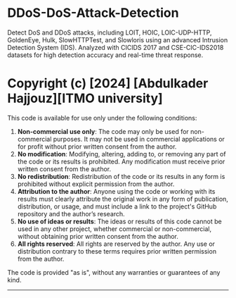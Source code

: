 # DDoS-DoS-Attack-Detection
Detect DoS and DDoS attacks, including LOIT, HOIC, LOIC-UDP-HTTP, GoldenEye, Hulk, SlowHTTPTest, and Slowloris using an advanced Intrusion Detection System (IDS). Analyzed with CICIDS 2017 and CSE-CIC-IDS2018 datasets for high detection accuracy and real-time threat response.


# Copyright (c) [2024] [Abdulkader Hajjouz][ITMO university]



This code is available for use only under the following conditions:
1. **Non-commercial use only**: The code may only be used for non-commercial purposes. It may not be used in commercial applications or for profit without prior written consent from the author.
2. **No modification**: Modifying, altering, adding to, or removing any part of the code or its results is prohibited. Any modification must receive prior written consent from the author.
3. **No redistribution**: Redistribution of the code or its results in any form is prohibited without explicit permission from the author.
4. **Attribution to the author**: Anyone using the code or working with its results must clearly attribute the original work in any form of publication, distribution, or usage, and must include a link to the project's GitHub repository and the author’s research.
5. **No use of ideas or results**: The ideas or results of this code cannot be used in any other project, whether commercial or non-commercial, without obtaining prior written consent from the author.
6. **All rights reserved**: All rights are reserved by the author. Any use or distribution contrary to these terms requires prior written permission from the author.

The code is provided "as is", without any warranties or guarantees of any kind.

---

